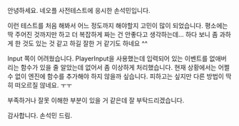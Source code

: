 

안녕하세요. 
네오플 사전테스트에 응시한 손석민입니다.

이런 테스트를 처음 해봐서 어느 정도까지 해야할지 고민이 많이 되었습니다.
평소에는 딱 주어진 것까지만 하고 더 복잡하게 짜는 건 안좋다고 생각하는데...
하다 보니 좀 과하게 한 것도 있는 것 같고 하길 잘한 거 같기도 하네요 ^^

Input 쪽이 어려웠습니다. 
PlayerInput을 사용했는데 입력되어 있는 이벤트를 없애버리는 함수가 있을 줄 알았는데
없어서 좀 이상하게 처리했습니다. 
현재 상황에서는 어쩔 수 없이 엔진에 함수를 추가해야 하지 않을까 싶습니다. 
피하고는 싶지만 다른 방법이 딱히 떠오르질 않네요. ㅜㅜ

부족하거나 잘못 이해한 부분이 있을 거 같은데 잘 부탁드리겠습니다.

감사합니다.
손석민 드림. 


